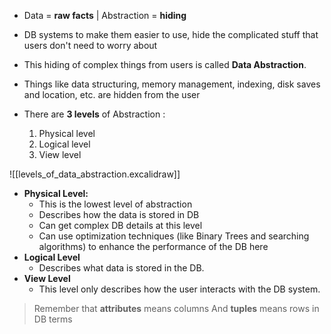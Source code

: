 - Data = **raw facts** | Abstraction = **hiding**
- DB systems to make them easier to use, hide the complicated stuff that users don't need to worry about 
- This hiding of complex things from users is called **Data Abstraction**.
- Things like data structuring, memory management, indexing, disk saves and location, etc. are hidden from the user

- There are **3 levels** of Abstraction : 
	1. Physical level
	2. Logical level
	3. View level

![[levels_of_data_abstraction.excalidraw]]
- **Physical Level:** 
	- This is the lowest level of abstraction
	- Describes how the data is stored in DB
	- Can get complex DB details at this level
	- Can use optimization techniques (like Binary Trees and searching algorithms) to enhance the performance of the DB here
- **Logical Level**
	- Describes what data is stored in the DB.
- **View Level**
	- This level only describes how the user interacts with the DB system.

> Remember that **attributes** means columns
> And **tuples** means rows in DB terms

